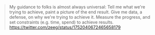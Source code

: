 > My guidance to folks is almost always universal: Tell me what we're trying to achieve, paint a picture of the end result. Give me data, a defense, on why we're trying to achieve it. Measure the progress, and set constraints (e.g. time, spend) to achieve results. <https://twitter.com/zeeg/status/1752040672465658179>